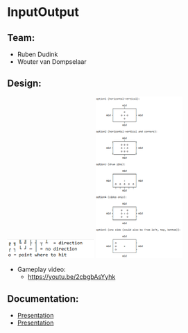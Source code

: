 # InputOutput

## Team:

- Ruben Dudink
- Wouter van Dompselaar

## Design:
<img src="https://github.com/GodlyHamster/InputOutput/blob/main/readmeImages/idea_1.png" width="200" title="cheese">
<img src="https://github.com/GodlyHamster/InputOutput/blob/main/readmeImages/idea_0.png" width="200" title="cheese">

- Gameplay video: 
  - https://youtu.be/2cbgbAsYyhk

## Documentation:
- <a href="https://docs.google.com/presentation/d/1JqouaW2buXNQNDrk-9AAKmIox8t52yGm9PO30_MeixE/edit?usp=sharing" target="_blank">Presentation</a>
- <a href="https://docs.google.com/document/d/1A3_sfJxYx92M8wG7Oz07cUHNYeiZyv8KtiUZwZ-_zdI/edit?usp=sharing" target="_blank">Presentation</a>
